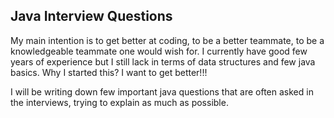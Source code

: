 ## Java Interview Questions  

My main intention is to get better at coding, to be a better teammate, to be a knowledgeable teammate one would wish for. 
I currently have good few years of experience but I still lack in terms of data structures and few java basics. Why I started this? 
I want to get better!!! 

I will be writing down few important java questions that are often asked in the interviews, trying to explain as much as possible. 